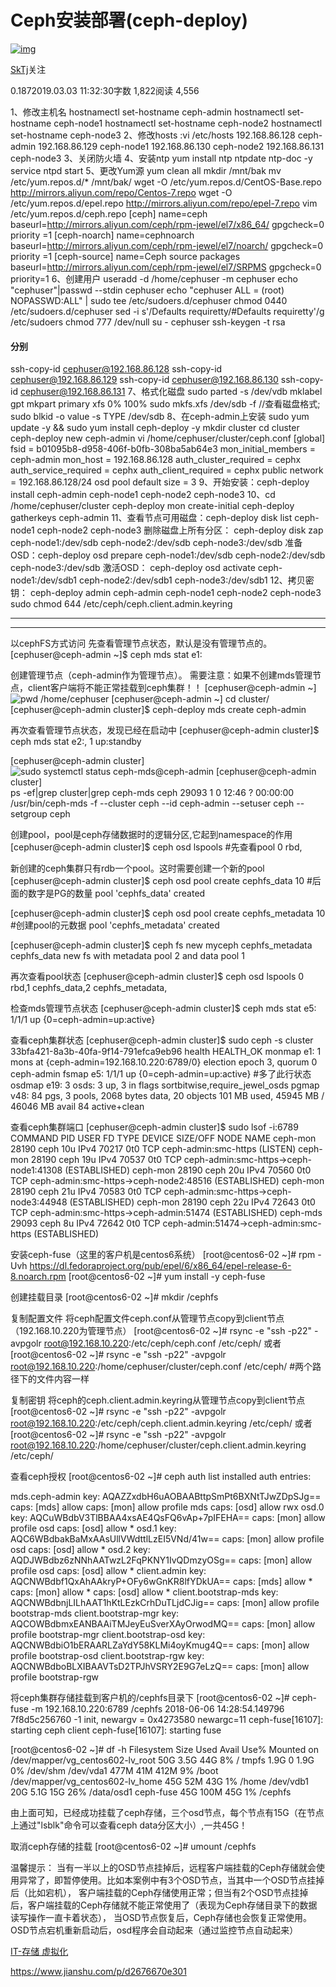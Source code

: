 # Ceph安装部署(ceph-deploy)

[![img](https://cdn2.jianshu.io/assets/default_avatar/12-aeeea4bedf10f2a12c0d50d626951489.jpg)](https://www.jianshu.com/u/92422fe74fa9)

[SkTj](https://www.jianshu.com/u/92422fe74fa9)关注

0.1872019.03.03 11:32:30字数 1,822阅读 4,556

1、修改主机名
hostnamectl set-hostname ceph-admin
hostnamectl set-hostname ceph-node1
hostnamectl set-hostname ceph-node2
hostnamectl set-hostname ceph-node3
2、修改hosts :vi /etc/hosts
192.168.86.128 ceph-admin
192.168.86.129 ceph-node1
192.168.86.130 ceph-node2
192.168.86.131 ceph-node3
3、关闭防火墙
4、安装ntp
yum install ntp ntpdate ntp-doc -y
service ntpd start
5、更改Yum源
yum clean all
mkdir /mnt/bak
mv /etc/yum.repos.d/* /mnt/bak/
wget -O /etc/yum.repos.d/CentOS-Base.repo http://mirrors.aliyun.com/repo/Centos-7.repo
wget -O /etc/yum.repos.d/epel.repo http://mirrors.aliyun.com/repo/epel-7.repo
vim /etc/yum.repos.d/ceph.repo
[ceph]
name=ceph
baseurl=http://mirrors.aliyun.com/ceph/rpm-jewel/el7/x86_64/
gpgcheck=0
priority =1
[ceph-noarch]
name=cephnoarch
baseurl=http://mirrors.aliyun.com/ceph/rpm-jewel/el7/noarch/
gpgcheck=0
priority =1
[ceph-source]
name=Ceph source packages
baseurl=http://mirrors.aliyun.com/ceph/rpm-jewel/el7/SRPMS
gpgcheck=0
priority=1
6、创建用户
useradd -d /home/cephuser -m cephuser
echo "cephuser"|passwd --stdin cephuser
echo "cephuser ALL = (root) NOPASSWD:ALL" | sudo tee /etc/sudoers.d/cephuser
chmod 0440 /etc/sudoers.d/cephuser
sed -i s'/Defaults requiretty/#Defaults requiretty'/g /etc/sudoers
chmod 777 /dev/null
su - cephuser
ssh-keygen -t rsa

#### 分别

ssh-copy-id cephuser@192.168.86.128
ssh-copy-id cephuser@192.168.86.129
ssh-copy-id cephuser@192.168.86.130
ssh-copy-id cephuser@192.168.86.131
7、格式化磁盘
sudo parted -s /dev/vdb mklabel gpt mkpart primary xfs 0% 100%
sudo mkfs.xfs /dev/sdb -f
//查看磁盘格式; sudo blkid -o value -s TYPE /dev/sdb
8、在ceph-admin上安装
sudo yum update -y && sudo yum install ceph-deploy -y
mkdir cluster
cd cluster
ceph-deploy new ceph-admin
vi /home/cephuser/cluster/ceph.conf
[global]
fsid = b01095b8-d958-406f-b0fb-308ba5ab64e3
mon_initial_members = ceph-admin
mon_host = 192.168.86.128
auth_cluster_required = cephx
auth_service_required = cephx
auth_client_required = cephx
public network = 192.168.86.128/24
osd pool default size = 3
9、开始安装：ceph-deploy install ceph-admin ceph-node1 ceph-node2 ceph-node3
10、cd /home/cephuser/cluster
ceph-deploy mon create-initial
ceph-deploy gatherkeys ceph-admin
11、查看节点可用磁盘：ceph-deploy disk list ceph-node1 ceph-node2 ceph-node3
删除磁盘上所有分区： ceph-deploy disk zap ceph-node1:/dev/sdb ceph-node2:/dev/sdb ceph-node3:/dev/sdb
准备OSD：ceph-deploy osd prepare ceph-node1:/dev/sdb ceph-node2:/dev/sdb ceph-node3:/dev/sdb
激活OSD： ceph-deploy osd activate ceph-node1:/dev/sdb1 ceph-node2:/dev/sdb1 ceph-node3:/dev/sdb1
12、拷贝密钥： ceph-deploy admin ceph-admin ceph-node1 ceph-node2 ceph-node3
sudo chmod 644 /etc/ceph/ceph.client.admin.keyring

------

------

以cephFS方式访问
先查看管理节点状态，默认是没有管理节点的。
[cephuser@ceph-admin ~]$ ceph mds stat
e1:

创建管理节点（ceph-admin作为管理节点）。
需要注意：如果不创建mds管理节点，client客户端将不能正常挂载到ceph集群！！
[cephuser@ceph-admin ~]![pwd /home/cephuser [cephuser@ceph-admin ~]](https://math.jianshu.com/math?formula=pwd%20%2Fhome%2Fcephuser%20%5Bcephuser%40ceph-admin%20~%5D) cd cluster/
[cephuser@ceph-admin cluster]$ ceph-deploy mds create ceph-admin

再次查看管理节点状态，发现已经在启动中
[cephuser@ceph-admin cluster]$ ceph mds stat
e2:, 1 up:standby

[cephuser@ceph-admin cluster]![sudo systemctl status ceph-mds@ceph-admin [cephuser@ceph-admin cluster]](https://math.jianshu.com/math?formula=sudo%20systemctl%20status%20ceph-mds%40ceph-admin%20%5Bcephuser%40ceph-admin%20cluster%5D) ps -ef|grep cluster|grep ceph-mds
ceph 29093 1 0 12:46 ? 00:00:00 /usr/bin/ceph-mds -f --cluster ceph --id ceph-admin --setuser ceph --setgroup ceph

创建pool，pool是ceph存储数据时的逻辑分区,它起到namespace的作用
[cephuser@ceph-admin cluster]$ ceph osd lspools #先查看pool
0 rbd,

新创建的ceph集群只有rdb一个pool。这时需要创建一个新的pool
[cephuser@ceph-admin cluster]$ ceph osd pool create cephfs_data 10 #后面的数字是PG的数量
pool 'cephfs_data' created

[cephuser@ceph-admin cluster]$ ceph osd pool create cephfs_metadata 10 #创建pool的元数据
pool 'cephfs_metadata' created

[cephuser@ceph-admin cluster]$ ceph fs new myceph cephfs_metadata cephfs_data
new fs with metadata pool 2 and data pool 1

再次查看pool状态
[cephuser@ceph-admin cluster]$ ceph osd lspools
0 rbd,1 cephfs_data,2 cephfs_metadata,

检查mds管理节点状态
[cephuser@ceph-admin cluster]$ ceph mds stat
e5: 1/1/1 up {0=ceph-admin=up:active}

查看ceph集群状态
[cephuser@ceph-admin cluster]$ sudo ceph -s
cluster 33bfa421-8a3b-40fa-9f14-791efca9eb96
health HEALTH_OK
monmap e1: 1 mons at {ceph-admin=192.168.10.220:6789/0}
election epoch 3, quorum 0 ceph-admin
fsmap e5: 1/1/1 up {0=ceph-admin=up:active} #多了此行状态
osdmap e19: 3 osds: 3 up, 3 in
flags sortbitwise,require_jewel_osds
pgmap v48: 84 pgs, 3 pools, 2068 bytes data, 20 objects
101 MB used, 45945 MB / 46046 MB avail
84 active+clean

查看ceph集群端口
[cephuser@ceph-admin cluster]$ sudo lsof -i:6789
COMMAND PID USER FD TYPE DEVICE SIZE/OFF NODE NAME
ceph-mon 28190 ceph 10u IPv4 70217 0t0 TCP ceph-admin:smc-https (LISTEN)
ceph-mon 28190 ceph 19u IPv4 70537 0t0 TCP ceph-admin:smc-https->ceph-node1:41308 (ESTABLISHED)
ceph-mon 28190 ceph 20u IPv4 70560 0t0 TCP ceph-admin:smc-https->ceph-node2:48516 (ESTABLISHED)
ceph-mon 28190 ceph 21u IPv4 70583 0t0 TCP ceph-admin:smc-https->ceph-node3:44948 (ESTABLISHED)
ceph-mon 28190 ceph 22u IPv4 72643 0t0 TCP ceph-admin:smc-https->ceph-admin:51474 (ESTABLISHED)
ceph-mds 29093 ceph 8u IPv4 72642 0t0 TCP ceph-admin:51474->ceph-admin:smc-https (ESTABLISHED)

安装ceph-fuse（这里的客户机是centos6系统）
[root@centos6-02 ~]# rpm -Uvh https://dl.fedoraproject.org/pub/epel/6/x86_64/epel-release-6-8.noarch.rpm
[root@centos6-02 ~]# yum install -y ceph-fuse

创建挂载目录
[root@centos6-02 ~]# mkdir /cephfs

复制配置文件
将ceph配置文件ceph.conf从管理节点copy到client节点（192.168.10.220为管理节点）
[root@centos6-02 ~]# rsync -e "ssh -p22" -avpgolr root@192.168.10.220:/etc/ceph/ceph.conf /etc/ceph/
或者
[root@centos6-02 ~]# rsync -e "ssh -p22" -avpgolr root@192.168.10.220:/home/cephuser/cluster/ceph.conf /etc/ceph/ #两个路径下的文件内容一样

复制密钥
将ceph的ceph.client.admin.keyring从管理节点copy到client节点
[root@centos6-02 ~]# rsync -e "ssh -p22" -avpgolr root@192.168.10.220:/etc/ceph/ceph.client.admin.keyring /etc/ceph/
或者
[root@centos6-02 ~]# rsync -e "ssh -p22" -avpgolr root@192.168.10.220:/home/cephuser/cluster/ceph.client.admin.keyring /etc/ceph/

查看ceph授权
[root@centos6-02 ~]# ceph auth list
installed auth entries:

mds.ceph-admin
key: AQAZZxdbH6uAOBAABttpSmPt6BXNtTJwZDpSJg==
caps: [mds] allow
caps: [mon] allow profile mds
caps: [osd] allow rwx
osd.0
key: AQCuWBdbV3TlBBAA4xsAE4QsFQ6vAp+7pIFEHA==
caps: [mon] allow profile osd
caps: [osd] allow *
osd.1
key: AQC6WBdbakBaMxAAsUllVWdttlLzEI5VNd/41w==
caps: [mon] allow profile osd
caps: [osd] allow *
osd.2
key: AQDJWBdbz6zNNhAATwzL2FqPKNY1IvQDmzyOSg==
caps: [mon] allow profile osd
caps: [osd] allow *
client.admin
key: AQCNWBdbf1QxAhAAkryP+OFy6wGnKR8lfYDkUA==
caps: [mds] allow *
caps: [mon] allow *
caps: [osd] allow *
client.bootstrap-mds
key: AQCNWBdbnjLILhAAT1hKtLEzkCrhDuTLjdCJig==
caps: [mon] allow profile bootstrap-mds
client.bootstrap-mgr
key: AQCOWBdbmxEANBAAiTMJeyEuSverXAyOrwodMQ==
caps: [mon] allow profile bootstrap-mgr
client.bootstrap-osd
key: AQCNWBdbiO1bERAARLZaYdY58KLMi4oyKmug4Q==
caps: [mon] allow profile bootstrap-osd
client.bootstrap-rgw
key: AQCNWBdboBLXIBAAVTsD2TPJhVSRY2E9G7eLzQ==
caps: [mon] allow profile bootstrap-rgw

将ceph集群存储挂载到客户机的/cephfs目录下
[root@centos6-02 ~]# ceph-fuse -m 192.168.10.220:6789 /cephfs
2018-06-06 14:28:54.149796 7f8d5c256760 -1 init, newargv = 0x4273580 newargc=11
ceph-fuse[16107]: starting ceph client
ceph-fuse[16107]: starting fuse

[root@centos6-02 ~]# df -h
Filesystem Size Used Avail Use% Mounted on
/dev/mapper/vg_centos602-lv_root
50G 3.5G 44G 8% /
tmpfs 1.9G 0 1.9G 0% /dev/shm
/dev/vda1 477M 41M 412M 9% /boot
/dev/mapper/vg_centos602-lv_home
45G 52M 43G 1% /home
/dev/vdb1 20G 5.1G 15G 26% /data/osd1
ceph-fuse 45G 100M 45G 1% /cephfs

由上面可知，已经成功挂载了ceph存储，三个osd节点，每个节点有15G（在节点上通过"lsblk"命令可以查看ceph data分区大小）,一共45G！

取消ceph存储的挂载
[root@centos6-02 ~]# umount /cephfs

温馨提示：
当有一半以上的OSD节点挂掉后，远程客户端挂载的Ceph存储就会使用异常了，即暂停使用。比如本案例中有3个OSD节点，当其中一个OSD节点挂掉后（比如宕机），
客户端挂载的Ceph存储使用正常；但当有2个OSD节点挂掉后，客户端挂载的Ceph存储就不能正常使用了（表现为Ceph存储目录下的数据读写操作一直卡着状态），
当OSD节点恢复后，Ceph存储也会恢复正常使用。OSD节点宕机重新启动后，osd程序会自动起来（通过监控节点自动起来）



[IT-存储 虚拟化](https://www.jianshu.com/nb/32444245)



https://www.jianshu.com/p/d2676670e301